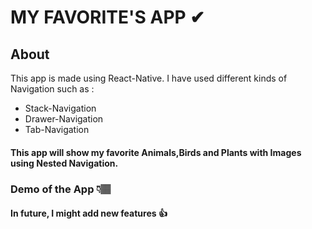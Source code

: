 # MY FAVORITE'S APP ✔
## About
This app is made using React-Native. I have used different kinds of Navigation such as :
- Stack-Navigation
- Drawer-Navigation
- Tab-Navigation

#### This app will show my favorite Animals,Birds and Plants with Images using Nested Navigation.

### Demo of the App 👇🏽







#### In future, I might add new features 👍
